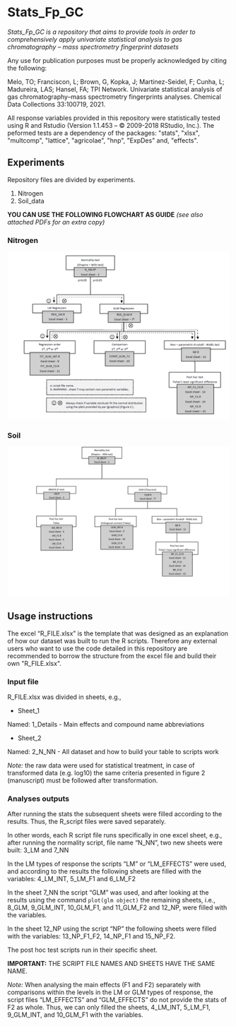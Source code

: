 # Stats_Fp_GC

*Stats_Fp_GC is a repository that aims to provide tools in order to comprehensively apply univariate statistical analysis to gas chromatography – mass spectrometry fingerprint datasets*


Any use for publication purposes must be properly acknowledged by citing the following:

Melo, TO;  Franciscon, L; Brown, G, Kopka, J; Martinez-Seidel, F; Cunha, L; Madureira, LAS; Hansel, FA; TPI Network. Univariate statistical analysis of gas chromatography–mass spectrometry fingerprints analyses. Chemical Data Collections 33:100719, 2021.


All response variables provided in this repository were statistically tested using R and Rstudio (Version 1.1.453 – © 2009-2018 RStudio, Inc.). The peformed tests are a dependency of the packages: "stats", "xlsx", "multcomp", "lattice", "agricolae", "hnp", "ExpDes" and, "effects".

## Experiments

Repository files are divided by experiments.

1.	Nitrogen
1.	Soil_data

**YOU CAN USE THE FOLLOWING FLOWCHART AS GUIDE** *(see also attached PDFs for an extra copy)*

### Nitrogen

![N_flowchart](Images/N_flowchart.PNG)

### Soil

![Soil_flowchart](Images/Soil_flowchart.PNG)

## Usage instructions

The excel “R_FILE.xlsx” is the template that was designed as an explanation of how our dataset was built to run the R scripts. Therefore any external users who want to use the code detailed in this repository are recommended to borrow the structure from the excel file and build their own "R_FILE.xlsx".

### Input file

R_FILE.xlsx was divided in sheets, e.g., 

* Sheet_1

Named: 1_Details - Main effects and compound name abbreviations

* Sheet_2

Named: 2_N_NN - All dataset and how to build your table to scripts work

*Note:* the raw data were used for statistical treatment, in case of transformed data (e.g.
log10) the same criteria presented in figure 2 (manuscript) must be followed after transformation.

### Analyses outputs

After running the stats the subsequent sheets were filled according to the results. Thus, the R_script files were saved separately. 

In other words, each R script file runs specifically in one excel sheet, e.g., after running the normality script, file name “N_NN”, two new sheets were built: 3_LM and 7_NN

In the LM types of response the scripts “LM” or “LM_EFFECTS” were used, and according to the results the following sheets are filled with the variables: 4_LM_INT, 5_LM_F1 and 6_LM_F2

In the sheet 7_NN the script “GLM” was used, and after looking at the results using the command `plot(glm object)` the remaining sheets, i.e., 8_GLM, 9_GLM_INT, 10_GLM_F1, and 11_GLM_F2 and 12_NP, were filled with the variables.

In the sheet 12_NP using the script “NP” the following sheets were filled with the variables:
13_NP_F1_F2, 14_NP_F1 and 15_NP_F2.

The post hoc test scripts run in their specific sheet.

**IMPORTANT:** THE SCRIPT FILE NAMES AND SHEETS HAVE THE SAME NAME.

*Note:* When analysing the main effects (F1 and F2) separately with comparisons within the levels in the LM or GLM types of response,
the script files “LM_EFFECTS” and “GLM_EFFECTS” do not provide the stats of F2 as whole.
Thus, we can only filled the sheets, 4_LM_INT, 5_LM_F1, 9_GLM_INT, and 10_GLM_F1 with the variables.
